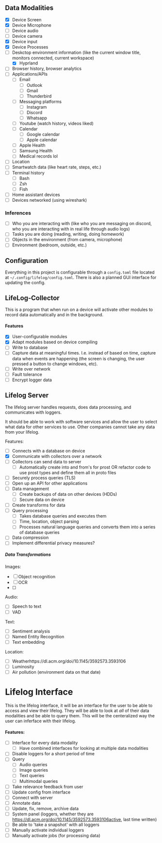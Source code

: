 ## Data Modalities

- [x] Device Screen
- [x] Device Microphone
- [ ] Device audio
- [ ] Device camera
- [x] Device input
- [x] Device Processes
- [ ] Deskctop environment information (like the current window title, monitors connected, current workspace)
  - [x] Hyprland
- [ ] Browser history, browser analytics
- [ ] Applications/APIs
  - [ ] Email
    - [ ] Outlook
    - [ ] Gmail
    - [ ] Thunderbird
  - [ ] Messaging platforms
    - [ ] Instagram
    - [ ] Discord
    - [ ] Whatsapp
  - [ ] Youtube (watch history, videos liked)
  - [ ] Calendar
    - [ ] Google calendar
    - [ ] Apple calendar
  - [ ] Apple Health
  - [ ] Samsung Health
  - [ ] Medical records lol
- [ ] Location
- [ ] Smartwatch data (like heart rate, steps, etc.)
- [ ] Terminal history
  - [ ] Bash
  - [ ] Zsh
  - [ ] Fish
- [ ] Home assistant devices
- [ ] Devices networked (using wireshark)

### Inferences

- [ ] Who you are interacting with (like who you are messaging on discord, who you are interacting with in real life through audio logs)
- [ ] Tasks you are doing (reading, writing, doing homework)
- [ ] Objects in the environment (from camera, microphone)
- [ ] Environment (bedroom, outside, etc.)

## Configuration

Everything in this project is configurable through a `config.toml` file located at `~/.config/lifelog/config.toml`. There is also a planned GUI interface for updating the config.

## LifeLog-Collector

This is a program that when run on a device will activate other modules to record data automatically and in the background.

#### Features

- [x] User-configurable modules
- [x] Adapt modules based on device compiling
- [ ] Write to database
- [ ] Capture data at meaningful times. I.e. instead of based on time, capture data when events are happening (the screen is changing, the user pressed a button to change windows, etc).
- [ ] Write over network
- [ ] Fault tolerance
- [ ] Encrypt logger data

## Lifelog Server

The lifelog server handles requests, does data processing, and communicates with loggers.

It should be able to work with software services and allow the user to select what data for other services to use. Other companies cannot take any data from your lifelog.

Features:

- [ ] Connects with a database on device
- [x] Communicate with collectors over a network
- [ ] Collectors can send data to server
  - [ ] Automatically create into and from's for prost OR refactor code to use prost types and define them all in proto files
- [ ] Securely process queries (TLS)
- [ ] Open up an API for other applications
- [ ] Data management
  - [ ] Create backups of data on other devices (HDDs)
  - [ ] Secure data on device
- [ ] Create transforms for data
- [ ] Query processing
  - [ ] Takes database queries and executes them
  - [ ] Time, location, object parsing
  - [ ] Processes natural language queries and converts them into a series of database queries
- [ ] Data compression
- [ ] Implement differential privacy measures?

##### Data Transformations

Images:

- [ ] Object recognition
- [ ] OCR
- [ ]

Audio:

- [ ] Speech to text
- [ ] VAD

Text:

- [ ] Sentiment analysis
- [ ] Named Entity Recognition
- [ ] Text embedding

Location:

- [ ] Weatherhttps://dl.acm.org/doi/10.1145/3592573.3593106
- [ ] Luminosity
- [ ] Air pollution (environment data on that date)

# Lifelog Interface

This is the lifelog interface, it will be an interface for the user to be able to access and view their lifelog. They will be able to look at _all_ of their data modalities and be able to query them. This will be the centeralized way the user can inferface with their lifelog.

#### Features:

- [ ] Interface for every data modality
  - [ ] Have combined interfaces for looking at multiple data modalities
- [ ] Disable loggers for a short period of time
- [ ] Query
  - [ ] Audio queries
  - [ ] Image queries
  - [ ] Text queries
  - [ ] Multimodal queries
- [ ] Take relevance feedback from user
- [ ] Update config from interface
- [ ] Connect with server
- [ ] Annotate data
- [ ] Update, fix, remove, archive data
- [ ] System panel (loggers, whether they are https://dl.acm.org/doi/10.1145/3592573.3593106active, last time written)
- [ ] Be able to 'take a snapshot' with all loggers
- [ ] Manually activate individual loggers
- [ ] Manually activate jobs (for processing data)

